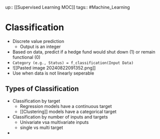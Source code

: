 up:: [[Supervised Learning MOC]]
tags:: #Machine_Learning
# Classification
- Discrete value prediction
	- Output is an integer
- Based on data, predict if a hedge fund would shut down (1) or remain functional (0)
- `Category (e.g., Status) = f_classification(Input Data)`
- ![[Pasted image 20240822091352.png]]
- Use when data is not linearly seperable
## Types of Classification
- Classification by target
	- Regression models have a continuous target
	- [[Clustering]] models have a categorical target
- Classification by number of inputs and targets
	- Univariate vsa multivariate inputs
	- single vs multi target
- 